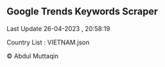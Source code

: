 

## Google Trends Keywords Scraper 
 
Last Update 26-04-2023 , 20:58:19

Country List :
VIETNAM.json



© Abdul Muttaqin 
